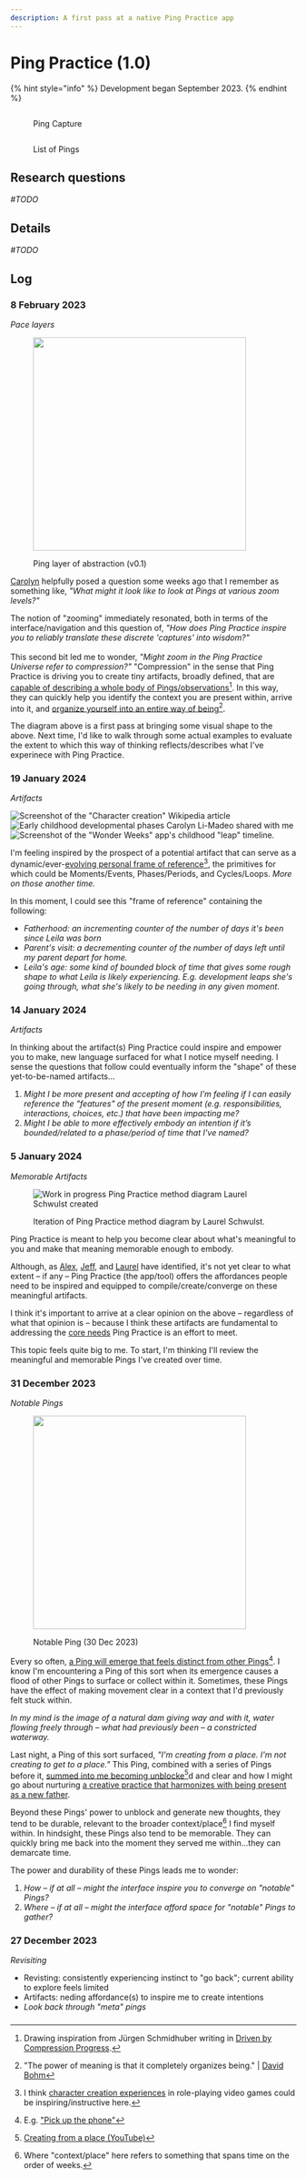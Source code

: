 ```yaml
---
description: A first pass at a native Ping Practice app
---
```


# Ping Practice (1.0)

{% hint style="info" %}
Development began September 2023.
{% endhint %}



<div>

<figure><img src="../.gitbook/assets/IMG_9865.PNG" alt=""><figcaption><p>Ping Capture </p></figcaption></figure>

 

<figure><img src="../.gitbook/assets/IMG_7BC07064FF25-1.jpeg" alt=""><figcaption><p>List of Pings</p></figcaption></figure>

</div>

## Research questions&#x20;

_#TODO_

## Details

_#TODO_

## Log

### 8 February 2023&#x20;

_Pace layers_

<figure><img src="../.gitbook/assets/image (1).png" alt="" width="375"><figcaption><p> Ping layer of abstraction (v0.1)</p></figcaption></figure>

[Carolyn](http://carolynlimadeo.com/) helpfully posed a question some weeks ago that I remember as something like, _"What might it look like to look at Pings at various zoom levels?"_

The notion of "zooming" immediately resonated, both in terms of the interface/navigation and this question of, _"How does Ping Practice inspire you to reliably translate these discrete 'captures' into wisdom?"_ \
\
This second bit led me to wonder, _"Might zoom in the Ping Practice Universe refer to compression?"_ "Compression" in the sense that Ping Practice is driving you to create tiny artifacts, broadly defined, that are [capable of describing a whole body of Pings/observations](#user-content-fn-1)[^1]. In this way, they can quickly help you identify the context you are present within, arrive into it, and [organize yourself into an entire way of being](#user-content-fn-2)[^2].

The diagram above is a first pass at bringing some visual shape to the above. Next time, I'd like to walk through some actual examples to evaluate the extent to which this way of thinking reflects/describes what I've experinece with Ping Practice.

### 19 January 2024

_Artifacts_

![Screenshot of the "Character creation" Wikipedia article](<../.gitbook/assets/Screenshot 2024-01-19 at 6.12.50 PM.png>)![Early childhood developmental phases Carolyn Li-Madeo shared with me](<../.gitbook/assets/msg578802492-70058 (2).jpg>)![Screenshot of the "Wonder Weeks" app's childhood "leap" timeline. ](<../.gitbook/assets/IMG\_0099 (2).PNG>)

I'm feeling inspired by the prospect of a potential artifact that can serve as a dynamic/ever-[evolving personal frame of reference](#user-content-fn-3)[^3], the primitives for which could be Moments/Events, Phases/Periods, and Cycles/Loops. _More on those another time._&#x20;

In this moment, I could see this "frame of reference" containing the following:

* _Fatherhood: an incrementing counter of the number of days it's been since Leila was born_
* _Parent's visit: a decrementing counter of the number of days left until my parent depart for home._
* _Leila's age: some kind of bounded block of time that gives some rough shape to what Leila is likely experiencing. E.g. development leaps she's going through, what she's likely to be needing in any given moment._



### 14 January 2024

_Artifacts_

In thinking about the artifact(s) Ping Practice could inspire and empower you to make, new language surfaced for what I notice myself needing. I sense the questions that follow could eventually inform the "shape" of these yet-to-be-named artifacts...

1. _Might I be more present and accepting of how I’m feeling if I can easily reference the "features" of the present moment  (e.g. responsibilities, interactions, choices, etc.)  that have been impacting me?_
2. _Might I be able to more effectively embody an intention if it’s bounded/related to a phase/period of time that I've named?_

### 5 January 2024

_Memorable Artifacts_

<figure><img src="../.gitbook/assets/Ping-Practice-Method-Diagram.png" alt="Work in progress Ping Practice method diagram Laurel Schwulst created"><figcaption><p>Iteration of Ping Practice method diagram by Laurel Schwulst.</p></figcaption></figure>

Ping Practice is meant to help you become clear about what's meaningful to you and make that meaning memorable enough to embody.

Although, as [Alex](https://www.alexhollender.info/), [Jeff](https://jnoh.net/), and [Laurel](https://laurelschwulst.com/) have identified, it's not yet clear to what extent – if any – Ping Practice (the app/tool) offers the affordances people need to be inspired and equipped to compile/create/converge on these meaningful artifacts.

I think it's important to arrive at a clear opinion on the above – regardless of what that opinion is – because I think these artifacts are fundamental to addressing the [core needs](https://ping-practice.gitbook.io/pings/needs) Ping Practice is an effort to meet.&#x20;

This topic feels quite big to me. To start, I'm thinking I'll review the meaningful and memorable Pings I've created over time.

### 31 December 2023

_Notable Pings_



<figure><img src="../.gitbook/assets/Ping-Creating from a place.jpg" alt="" width="375"><figcaption><p>Notable Ping (30 Dec 2023)</p></figcaption></figure>

Every so often, [a Ping will emerge that feels distinct from other Pings](#user-content-fn-4)[^4]. I know I'm encountering a Ping of this sort when its emergence causes a flood of other Pings to surface or collect within it. Sometimes, these Pings have the effect of making movement clear in a context that I'd previously felt stuck within.&#x20;

_In my mind is the image of a natural dam giving way and with it, water flowing freely through – what had previously been – a constricted waterway._

Last night, a Ping of this sort surfaced, _"I'm creating from a place. I'm not creating to get to a place."_ This Ping, combined with a series of Pings before it, [summed into me becoming unblocke](#user-content-fn-5)[^5]d and clear and how I might go about nurturing [a creative practice that harmonizes with being present as a new father](https://www.youtube.com/watch?v=JRIosU6X060\&list=PLKUjvP9gOhhhrrTXtjXLMpfmrQ5\_6SshL).

Beyond these Pings' power to unblock and generate new thoughts, they tend to be durable, relevant to the broader context/place[^6] I find myself within. In hindsight, these Pings also tend to be memorable. They can quickly bring me back into the moment they served me within...they can demarcate time.

The power and durability of these Pings leads me to wonder:

1. _How – if at all – might the interface inspire you to converge on "notable" Pings?_
2. _Where – if at all – might the interface afford space for "notable" Pings to gather?_

### 27 December 2023

_Revisiting_&#x20;

* Revisting: consistently experiencing instinct to "go back"; current ability to explore feels limited&#x20;
* Artifacts: neding affordance(s) to inspire me to create intentions&#x20;
* _Look back through "meta" pings_



###

[^1]: Drawing inspiration from Jürgen Schmidhuber writing in [Driven by Compression Progress](https://www.are.na/block/12518234).

[^2]: "The power of meaning is that it completely organizes being." | [David Bohm](https://www.are.na/block/22989196)

[^3]: I think [character creation experiences](https://en.wikipedia.org/wiki/Character\_creation) in role-playing video games could be inspiring/instructive here.

[^4]: E.g. ["Pick up the phone"](https://www.youtube.com/watch?v=avOU29QkuPk\&t=33s)

[^5]: [Creating from a place (YouTube)](https://www.youtube.com/watch?v=FlRLZzxCKZw)

[^6]: Where "context/place" here refers to something that spans time on the order of weeks.
